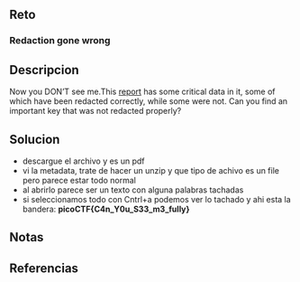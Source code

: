 
## Reto
### Redaction gone wrong
## Descripcion
Now you DON’T see me.This [report](https://artifacts.picoctf.net/c/84/Financial_Report_for_ABC_Labs.pdf) has some critical data in it, some of which have been redacted correctly, while some were not. Can you find an important key that was not redacted properly?
## Solucion
- descargue el archivo y es un pdf
- vi la metadata, trate de hacer un unzip y que tipo de achivo es un file pero parece estar todo normal
- al abrirlo parece ser un texto con alguna palabras tachadas
- si seleccionamos todo con Cntrl+a podemos ver lo tachado y ahi esta la bandera: **picoCTF{C4n_Y0u_S33_m3_fully}**

## Notas

## Referencias
